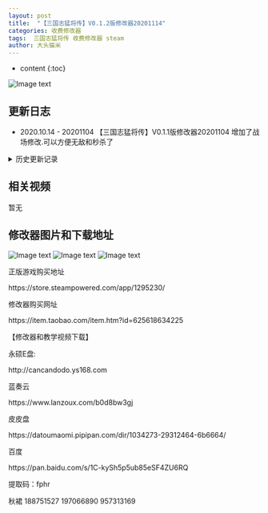 ```yaml
---
layout: post
title:  "【三国志猛将传】V0.1.2版修改器20201114"
categories: 收费修改器
tags:  三国志猛将传 收费修改器 steam
author: 大头猫米
---
```


* content
{:toc}

![Image text](https://datoumaomi.github.io/pic/sss/sanguozhimengjiangzhuan/logo.JPG)

##  更新日志
  - 2020.10.14    - 20201104  【三国志猛将传】V0.1.1版修改器20201104 增加了战场修改.可以方便无敌和秒杀了





<details>
<summary>历史更新记录</summary>
 <p></p>
  - 20201104  【三国志猛将传】V0.1.1版修改器20201104
 <p></p>
  - 20201024  【三国志猛将传】V0.1.0版修改器20201024
<p> - 20200819  支持Steam版v0.0.6版</p>
</details>

## 相关视频
暂无

## 修改器图片和下载地址

![Image text](https://datoumaomi.github.io/pic/sss/sanguozhimengjiangzhuan/1.jpg)
![Image text](https://datoumaomi.github.io/pic/sss/sanguozhimengjiangzhuan/2.jpg)
![Image text](https://datoumaomi.github.io/pic/sss/sanguozhimengjiangzhuan/3.jpg)


<p>正版游戏购买地址</p>
<p>https://store.steampowered.com/app/1295230/</p>
<p></p>
<p>修改器购买网址</p>
https://item.taobao.com/item.htm?id=625618634225
<p></p>
【修改器和教学视频下载】
<p></p>
永硕E盘:
<p></p>
http://cancandodo.ys168.com
<p></p>
蓝奏云
<p></p>
https://www.lanzoux.com/b0d8bw3gj
<p></p>
皮皮盘
<p></p>
https://datoumaomi.pipipan.com/dir/1034273-29312464-6b6664/
<p></p>
百度
<p></p>
https://pan.baidu.com/s/1C-kySh5p5ub85eSF4ZU6RQ 
<p></p>
提取码：fphr
<p></p>
<p>秋裙 188751527 197066890 957313169</p>
